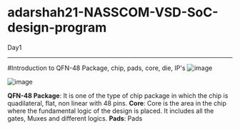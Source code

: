 # adarshah21-NASSCOM-VSD-SoC-design-program

Day1
______________________________________
#Introduction to QFN-48 Package, chip, pads, core, die, IP's
![image](https://github.com/user-attachments/assets/8b490443-aee3-456a-95c3-a8c159a81d94)

![image](https://github.com/user-attachments/assets/3fcf6d7a-078b-44a1-8754-8fc3eb349b47)

**QFN-48 Package**: It is one of the type of chip package in which the chip is quadilateral, flat, non linear with 48 pins.
**Core**: Core is the area in the chip where the fundamental logic of the design is placed. It includes all the gates, Muxes and different logics.
**Pads**: Pads 
